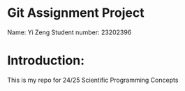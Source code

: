# Git Assignment Project

Name: Yi Zeng
Student number: 23202396

# Introduction:

This is my repo for 24/25 Scientific Programming Concepts
